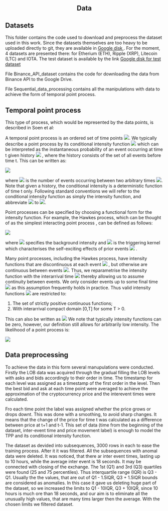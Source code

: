 <h2 align="center"> Data </h2>

## Datasets

This folder contains the code used to download and preprocess the dataset used in this work. Since the datasets themselves are too heavy to be uploaded directly to git, they are available in <a href="https://drive.google.com/drive/folders/1kY7rH7gAC_PEW877IDI8g4jdyodooF9k?usp=sharing" target='_blank'> Google disk </a> . For the moment, 4 datasets are presented there: for Etherium (ETH), Ripple (XRP), Litecoin (LTC) and IOTA. The test dataset is available by the link <a href="https://drive.google.com/drive/folders/1Oys0ObRH3ab9WAnhTmCsHG1i4OlZinn-" target='_blank'> Google disk for test dataset </a>

File Binance_API_dataset contains the code for downloading the data from Binance API to the Google Drive.

File Sequential_data_processing contains all the manipulations with data to achieve the form of temporal point process.

## Temporal point process

This type of process, which would be represented by the data points, is described in Soen et al: 

A temporal point process is an ordered set of time points <img src="https://latex.codecogs.com/gif.latex?{\left&space;\{&space;t_{i}&space;\right&space;\}}_{i&space;=&space;1}^{N}"/></a>. We typically describe a point process by its conditional intensity function <img src="https://latex.codecogs.com/gif.latex?\lambda\left&space;(&space;t&space;\mid&space;\textit{H}_{t-}&space;\right&space;)" /></a>  which can be interpreted as the
instantaneous probability of an event occurring at time t given history <img src="https://latex.codecogs.com/gif.latex?\textit{H}_{t-}" /></a>  , where the history consists of the set of all events before time t. This can be written as:

<img src="https://latex.codecogs.com/gif.latex?\lambda\left&space;(&space;t\mid&space;\textit{H}_{t-}&space;\right&space;)&space;\doteq&space;\lim_{h\rightarrow&space;0&plus;}&space;\frac{\mathbf{P}\left&space;(&space;N\left&space;[t,&space;t&plus;h&space;\right&space;]&space;>&space;0&space;\mid&space;\textit{H}_{t-}&space;\right&space;)}{h}" /></a>

where <img src="https://latex.codecogs.com/gif.latex?N\left&space;[t_{1},&space;t_{2}&space;\right&space;]" /></a>  is the number of events occurring between two arbitrary times <img src="https://latex.codecogs.com/gif.latex?t_{1}<t_{2}" /></a>. Note that given a history, the conditional intensity is a deterministic function of time t
only.  Following standard conventions we will refer to the conditional intensity function as simply the intensity function, and abbreviate <img src="https://latex.codecogs.com/gif.latex?\lambda\left&space;(&space;t&space;\mid&space;\textit{H}_{t-}&space;\right&space;)" /></a> to <img src="https://latex.codecogs.com/gif.latex?\lambda^{*}\left&space;(&space;t&space;\right&space;)" /></a>. 

Point processes can be specified by choosing a functional form for the intensity function.
For example, the Hawkes process, which can be thought of as the simplest interacting point
process , can be defined as follows: 

<img src="https://latex.codecogs.com/gif.latex?\lambda^{*}\left&space;(&space;t&space;\right&space;)=&space;\mu&space;&plus;&space;\sum_{t_{i}&space;<&space;t}&space;\varphi&space;\left&space;(&space;t&space;-&space;t_{i}&space;\right&space;)" /></a> 

where <img src="https://latex.codecogs.com/gif.latex?\mu" /></a> specifies the background intensity and <img src="https://latex.codecogs.com/gif.latex?\varphi&space;\left&space;(&space;t&space;-&space;t_{i}&space;\right&space;)" /></a>  is the triggering kernel which
characterises the self-exciting effects of prior events <img src="https://latex.codecogs.com/gif.latex?t_{i}"/></a> . 

Many point processes, including the Hawkes process, have intensity functions that are discontinuous at each event <img src="https://latex.codecogs.com/gif.latex?t_{i}"/></a> , but otherwise are continuous between events <img src="https://latex.codecogs.com/gif.latex?t&space;\in&space;\left&space;(&space;t_{i-1},&space;t_{i}&space;\right&space;)" /></a>. Thus, we reparametrise the intensity function with the interarrival time <img src="https://latex.codecogs.com/gif.latex?\tau&space;=&space;t&space;-&space;t_{i-1}" /></a> thereby allowing us to assume continuity between events. We only consider events up to some final time <img src="https://latex.codecogs.com/gif.latex?T>0"  /></a>  as this assumption frequently holds in practice. Thus valid intensity
functions <img src="https://latex.codecogs.com/gif.latex?\textit{F}_{INT}" /></a> are restricted to:

1) The set of strictly positive continuous functions;
2)  With interarrival compact domain [0,T] for some T > 0.

This can also be written as <img src="https://latex.codecogs.com/gif.latex?\textit{F}_{INT}&space;=&space;C\left&space;(&space;\left&space;[&space;0,&space;T&space;\right&space;],&space;\boldsymbol{R}_{&plus;&plus;}&space;\right&space;)" /></a>
We note that typically intensity functions can be zero, however, our definition still allows for arbitrarily low intensity. The likelihood of a point process is:

<img src="https://latex.codecogs.com/png.latex?L&space;=&space;[\prod_{i=1}^N&space;\lambda^*(t_i)]&space;exp(\int_{0}^{T}&space;\lambda^*(s)ds))"  /></a>
 
 ## Data preprocessing
 
 To achieve the data in this form several manupulations were conducted. Firstly the LOB data was acquired through the gradual filling the LOB levels with asks and bids accordingly to their order in time. The timestamp for each level was assigned as a timestamp of the first order in the level. Then the best bid and ask at each time point were averaged to achieve the approximation of the cryptocurrency price and the interevent times were calculated. 
 
 Fro each time point the label was assigned whether the price grows or drops downt. This was done with a smoothing, to avoid sharp changes. It means that the change of the price for time t was calculated as a difference between price at t+1 and t-1. This set of data (time from the beginning of the dataset, inter-event time and price movement label) is enough to model the TPP and its conditional intensity function.
 
 The dataset as devided into subsequences, 3000 rows in each to ease the training process. After it it was filtered. All the subsequences with anomal data were deleted. It was noticed, that there ar inter event times, lasting up to 10 hours, while the average inter event is 18 seconds. It may be connected with closing of the exchange. The 1st (Q1) and 3rd (Q3) quartiles were found (25 and 75 percentiles). Thus interquartile range (IQR) is Q3 - Q1. Usually the the values, that are out of Q1 - 1.5IQR, Q3 + 1.5IQR bounds are considered as anomalies. In this case it gave us deleting huge part of the dataset, so we increased the limits to Q1 - 10IQR, Q3 + 10IQR, since 10 hours is much ore than 18 seconds, and our aim is to eliminate all the unusually high values, that are many tims larger then the average. With the chosen limits we filtered dataset.
